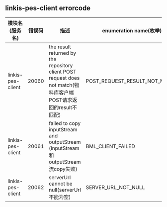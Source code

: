 ## linkis-pes-client errorcode


| 模块名(服务名)          | 错误码   | 描述 | enumeration name(枚举)| Exception Class(类名)|
|-------------------|-------| ----- |---------|---------|
| linkis-pes-client | 20060 |the result returned by the repository client POST request does not match(物料库客户端POST请求返回的result不匹配)|POST_REQUEST_RESULT_NOT_MATCH|BmlClientErrorCodeSummary|
| linkis-pes-client | 20061 |failed to copy inputStream and outputStream (inputStream和outputStream流copy失败)|BML_CLIENT_FAILED|BmlClientErrorCodeSummary|
| linkis-pes-client | 20062 |serverUrl cannot be null(serverUrl 不能为空)|SERVER_URL_NOT_NULL|BmlClientErrorCodeSummary|

